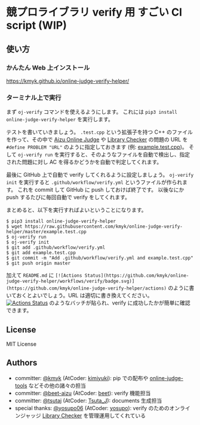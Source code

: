# 競プロライブラリ verify 用 すごい CI script (WIP)

## 使い方

### かんたん Web 上インストール

<https://kmyk.github.io/online-judge-verify-helper/>

### ターミナル上で実行

まず `oj-verify` コマンドを使えるようにします。
これには `pip3 install online-judge-verify-helper` を実行します。

テストを書いていきましょう。
`.test.cpp` という拡張子を持つ C++ のファイルを作って、その中で [Aizu Online Judge](http://judge.u-aizu.ac.jp/onlinejudge/) や [Library Checker](https://judge.yosupo.jp/) の問題の URL を `#define PROBLEM "URL"` のように指定しておきます  (例: [example.test.cpp](https://github.com/kmyk/online-judge-verify-helper/blob/master/example.test.cpp))。
そして `oj-verify run` を実行すると、そのようなファイルを自動で検出し、指定された問題に対し AC を得るかどうかを自動で判定してくれます。

最後に GitHub 上で自動で verify してくれるように設定しましょう。
`oj-verify init` を実行すると `.github/workflow/verify.yml` というファイルが作られます。
これを commit して GitHub に push しておけば終了です。
以後なにか push するたびに毎回自動で verify をしてくれます。

まとめると、以下を実行すればよいということになります。

``` console
$ pip3 install online-judge-verify-helper
$ wget https://raw.githubusercontent.com/kmyk/online-judge-verify-helper/master/example.test.cpp
$ oj-verify run
$ oj-verify init
$ git add .github/workflow/verify.yml
$ git add example.test.cpp
$ git commit -m "Add .github/workflow/verify.yml and example.test.cpp"
$ git push origin master
```

加えて `README.md` に `[![Actions Status](https://github.com/kmyk/online-judge-verify-helper/workflows/verify/badge.svg)](https://github.com/kmyk/online-judge-verify-helper/actions)` のように書いておくとよいでしょう。URL は適切に書き換えてください。
[![Actions Status](https://github.com/kmyk/online-judge-verify-helper/workflows/verify/badge.svg)](https://github.com/kmyk/online-judge-verify-helper/actions) のようなバッチが貼られ、verify に成功したかが簡単に確認できます。

## License

MIT License

## Authors

-   committer: [@kmyk](https://github.com/kmyk) (AtCoder: [kimiyuki](https://atcoder.jp/users/kimiyuki)): pip での配布や [online-judge-tools](https://github.com/kmyk/online-judge-tools) などその他の諸々の担当
-   committer: [@beet-aizu](https://github.com/beet-aizu) (AtCoder: [beet](https://atcoder.jp/users/beet)): verify 機能担当
-   committer: [@tsutaj](https://github.com/tsutaj) (AtCoder: [Tsuta_J](https://atcoder.jp/users/Tsuta_J)): documents 生成担当
-   special thanks: [@yosupo06](http://github.com/yosupo06) (AtCoder: [yosupo](https://atcoder.jp/users/yosupo)): verify のためのオンラインジャッジ [Library Checker](https://judge.yosupo.jp/) を管理運用してくれている
